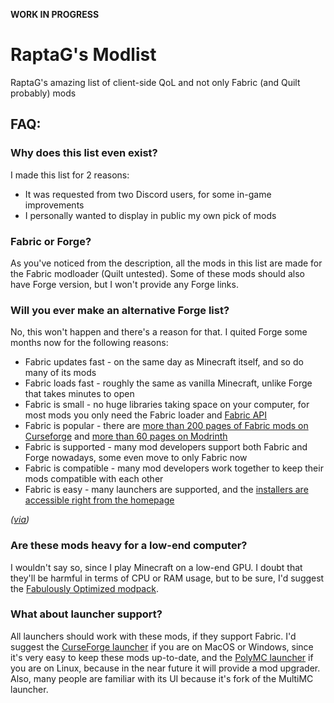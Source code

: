 **WORK IN PROGRESS**

# RaptaG's Modlist
RaptaG's amazing list of client-side QoL and not only Fabric (and Quilt probably) mods

## FAQ:

### Why does this list even exist?

I made this list for 2 reasons:

* It was requested from two Discord users, for some in-game improvements
* I personally wanted to display in public my own pick of mods

### Fabric or Forge?

As you've noticed from the description, all the mods in this list are made for the Fabric modloader (Quilt untested). Some of these mods should also have Forge version, but I won't provide any Forge links.

### Will you ever make an alternative Forge list?

No, this won't happen and there's a reason for that. I quited Forge some months now for the following reasons:

* Fabric updates fast - on the same day as Minecraft itself, and so do many of its mods
* Fabric loads fast - roughly the same as vanilla Minecraft, unlike Forge that takes minutes to open
* Fabric is small - no huge libraries taking space on your computer, for most mods you only need the Fabric loader and [Fabric API](https://www.curseforge.com/minecraft/mc-mods/fabric-api)
* Fabric is popular - there are [more than 200 pages of Fabric mods on Curseforge](https://www.curseforge.com/minecraft/mc-mods?filter-game-version=2020709689:7499) and [more than 60 pages on Modrinth](https://modrinth.com/mods?f=categories%3Afabric)
* Fabric is supported - many mod developers support both Fabric and Forge nowadays, some even move to only Fabric now
* Fabric is compatible - many mod developers work together to keep their mods compatible with each other
* Fabric is easy - many launchers are supported, and the [installers are accessible right from the homepage](https://fabricmc.net/use/installer/)

_([via](https://www.curseforge.com/minecraft/modpacks/fabulously-optimized/))_


### Are these mods heavy for a low-end computer?

I wouldn't say so, since I play Minecraft on a low-end GPU. I doubt that they'll be harmful in terms of CPU or RAM usage, but to be sure, I'd suggest the [Fabulously Optimized modpack](https://www.curseforge.com/minecraft/modpacks/fabulously-optimized).

### What about launcher support?

All launchers should work with these mods, if they support Fabric. I'd suggest the [CurseForge launcher](https://download.curseforge.com/) if you are on MacOS or Windows, since it's very easy to keep these mods up-to-date, and the [PolyMC launcher](https://polymc.org/) if you are on Linux, because in the near future it will provide a mod upgrader. Also, many people are familiar with its UI because it's fork of the MultiMC launcher.
